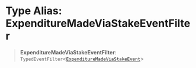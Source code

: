 # Type Alias: ExpenditureMadeViaStakeEventFilter

> **ExpenditureMadeViaStakeEventFilter**: `TypedEventFilter`\<[`ExpenditureMadeViaStakeEvent`](ExpenditureMadeViaStakeEvent.md)\>
